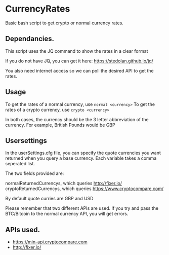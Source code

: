 # CurrencyRates
Basic bash script to get crypto or normal currency rates.

## Dependancies.

This script uses the JQ command to show the rates in a clear format

If you do not have JQ, you can get it here: https://stedolan.github.io/jq/

You also need internet access so we can poll the desired API to get the rates.

## Usage

To get the rates of a normal currency, use 
`normal <currency>`
To get the rates of a crypto currency, use
`crypto <currency>`

In both cases, the currency should be the 3 letter  abbreviation of the currency. For example, British Pounds would be GBP

## Usersettings

In the userSettings.cfg file, you can specify the quote currencies you want returned when you query a base currency. Each variable takes a comma seperated list.

 The two fields provided are:

normalReturnedCurrencys, which queries http://fixer.io/
cryptoReturnedCurrencys, which queries https://www.cryptocompare.com/

By default quote curries are GBP and USD

Please remember that two different APIs are used. If you try and pass the BTC/Bitcoin to the normal currency API, you will get errors. 

## APIs used.

* https://min-api.cryptocompare.com
* http://fixer.io/